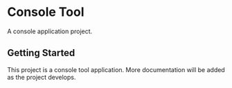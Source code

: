 # Console Tool

A console application project.

## Getting Started

This project is a console tool application. More documentation will be added as the project develops.